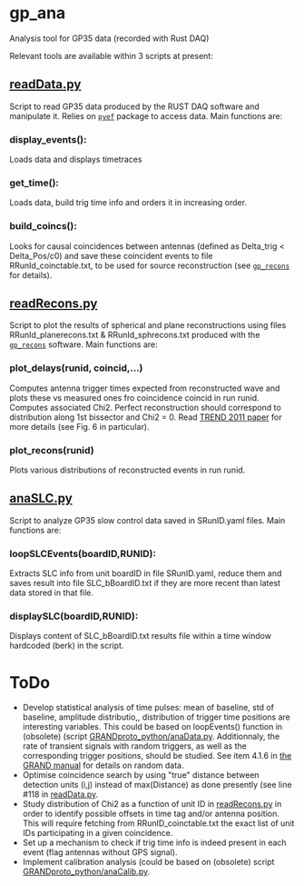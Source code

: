 # gp_ana
Analysis tool for GP35 data (recorded with Rust DAQ)

Relevant tools are available within 3 scripts at present:

## [readData.py](https://github.com/TREND50/gp_ana/blob/master/readData.py)
Script to read GP35 data produced by the RUST DAQ software and manipulate it. Relies on [```pyef```](https://github.com/TREND50/pyef) package to access data. Main functions are:

### display_events():
Loads data and displays timetraces 

### get_time():
Loads data, build trig time info and orders it in increasing order.

### build_coincs():
Looks for causal coincidences between antennas (defined as Delta_trig < Delta_Pos/c0) and save these coincident events to file RRunId_coinctable.txt, to be used for source reconstruction (see [```gp_recons```](https://github.com/TREND50/gp_recons) for details).

## [readRecons.py](https://github.com/TREND50/gp_ana/blob/master/readRecons.py)
Script to plot the results of spherical and plane reconstructions using files RRunId_planerecons.txt & RRunId_sphrecons.txt produced with the [```gp_recons```](https://github.com/TREND50/gp_recons) software. Main functions are:

### plot_delays(runid, coincid,...)
Computes antenna trigger times expected from reconstructed wave and plots these vs measured ones fro coincidence coincid in run runid. Computes associated Chi2. Perfect reconstruction should correspond to distribution along 1st bissector and Chi2 = 0. Read [TREND 2011 paper](https://arxiv.org/abs/1007.4359) for more details (see Fig. 6 in particular).

### plot_recons(runid)
Plots various distributions of reconstructed events in run runid.

## [anaSLC.py](https://github.com/TREND50/gp_ana/blob/master/anaSLC.py)
Script to analyze GP35 slow control data saved in SRunID.yaml files. Main functions are:

### loopSLCEvents(boardID,RUNID):
Extracts SLC info from unit boardID in file SRunID.yaml, reduce them and saves result into file SLC_bBoardID.txt if they are more recent than latest data stored in that file.

### displaySLC(boardID,RUNID):
Displays content of SLC_bBoardID.txt results file within a time window hardcoded (berk) in the script.

# ToDo
- Develop statistical analysis of time pulses: mean of baseline, std of baseline, amplitude distributio,, distribution of trigger time positions are interesting variables. This could be based on loopEvents() function in (obsolete) (script [GRANDproto_python/anaData.py](https://github.com/TREND50/GRANDproto_python/blob/master/anaData.py). Additionnaly, the rate of transient signals with random triggers, as well as the corresponding trigger positions, should be studied. See item 4.1.6 in [the GRAND manual](https://github.com/TREND50/GRANDproto_manual/blob/master/manual.pdf) for details on random data.
- Optimise coincidence search by using "true" distance between detection units (i,j) instead of max(Distance) as done presently (see line #118 in [readData.py](https://github.com/TREND50/gp_ana/blob/master/readData.py).
- Study distribution of Chi2 as a function of unit ID in [readRecons.py](https://github.com/TREND50/gp_ana/blob/master/readRecons.py) in order to identify possible offsets in time tag and/or antenna position. This will require fetching from RRunID_coinctable.txt the exact list of unit IDs participating in a given coincidence. 
- Set up a mechanism to check if trig time info is indeed present in each event (flag antennas without GPS signal).
- Implement calibration analysis (could be based on (obsolete) script [GRANDproto_python/anaCalib.py](https://github.com/TREND50/GRANDproto_python/blob/master/anaCalib.py).
